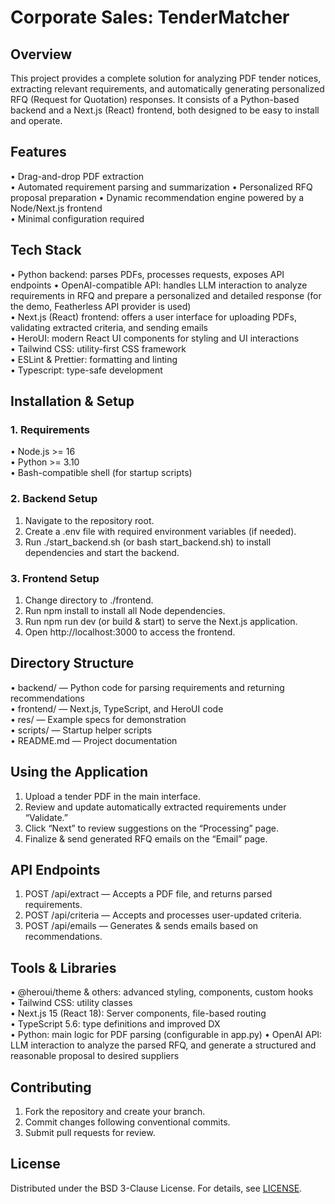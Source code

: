 # Corporate Sales: TenderMatcher

## Overview
This project provides a complete solution for analyzing PDF tender notices, extracting relevant requirements, and automatically generating personalized RFQ (Request for Quotation) responses. It consists of a Python-based backend and a Next.js (React) frontend, both designed to be easy to install and operate.

## Features
• Drag-and-drop PDF extraction  
• Automated requirement parsing and summarization
• Personalized RFQ proposal preparation
• Dynamic recommendation engine powered by a Node/Next.js frontend  
• Minimal configuration required  

## Tech Stack
• Python backend: parses PDFs, processes requests, exposes API endpoints
• OpenAI-compatible API: handles LLM interaction to analyze requirements in RFQ and prepare a personalized and detailed response (for the demo, Featherless API provider is used)   
• Next.js (React) frontend: offers a user interface for uploading PDFs, validating extracted criteria, and sending emails  
• HeroUI: modern React UI components for styling and UI interactions  
• Tailwind CSS: utility-first CSS framework  
• ESLint & Prettier: formatting and linting  
• Typescript: type-safe development  

## Installation & Setup

### 1. Requirements
• Node.js >= 16  
• Python >= 3.10  
• Bash-compatible shell (for startup scripts)  

### 2. Backend Setup
1. Navigate to the repository root.  
2. Create a .env file with required environment variables (if needed).  
3. Run ./start_backend.sh (or bash start_backend.sh) to install dependencies and start the backend.

### 3. Frontend Setup
1. Change directory to ./frontend.  
2. Run npm install to install all Node dependencies.  
3. Run npm run dev (or build & start) to serve the Next.js application.  
4. Open http://localhost:3000 to access the frontend.

## Directory Structure
• backend/ — Python code for parsing requirements and returning recommendations  
• frontend/ — Next.js, TypeScript, and HeroUI code  
• res/ — Example specs for demonstration  
• scripts/ — Startup helper scripts  
• README.md — Project documentation  

## Using the Application
1. Upload a tender PDF in the main interface.  
2. Review and update automatically extracted requirements under “Validate.”  
3. Click “Next” to review suggestions on the “Processing” page.  
4. Finalize & send generated RFQ emails on the “Email” page.

## API Endpoints
1. POST /api/extract — Accepts a PDF file, and returns parsed requirements.  
2. POST /api/criteria — Accepts and processes user-updated criteria.  
3. POST /api/emails — Generates & sends emails based on recommendations.

## Tools & Libraries
• @heroui/theme & others: advanced styling, components, custom hooks  
• Tailwind CSS: utility classes  
• Next.js 15 (React 18): Server components, file-based routing  
• TypeScript 5.6: type definitions and improved DX  
• Python: main logic for PDF parsing (configurable in app.py)
• OpenAI API: LLM interaction to analyze the parsed RFQ, and generate a structured and reasonable proposal to desired suppliers

## Contributing
1. Fork the repository and create your branch.  
2. Commit changes following conventional commits.  
3. Submit pull requests for review.  

## License
Distributed under the BSD 3-Clause License. For details, see [LICENSE](./LICENSE).

